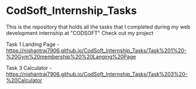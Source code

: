 # CodSoft_Internship_Tasks
This is the repository that holds all the tasks that I completed during my web development internship at "CODSOFT"
Check out my project

Task 1 Landing Page - https://nishantraj7906.github.io/CodSoft_Internship_Tasks/Task%201%20-%20Gym%20membership%20%20Langing%20Page

Task 3 Calculator - https://nishantraj7906.github.io/CodSoft_Internship_Tasks/Task%203%20-%20Calculator
